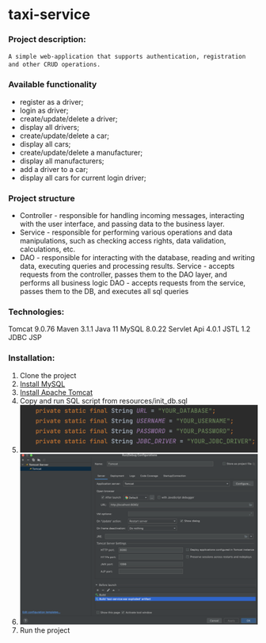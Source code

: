 # taxi-service
### Project description:
```
A simple web-application that supports authentication, registration and other CRUD operations.
```
### Available functionality
* register as a driver;
* login as driver;
* create/update/delete a driver;
* display all drivers;
* create/update/delete a car;
* display all cars;
* create/update/delete a manufacturer;
* display all manufacturers;
* add a driver to a car;
* display all cars for current login driver;

### Project structure

* Controller - responsible for handling incoming messages, interacting with the user interface, and passing data to the business layer.
* Service - responsible for performing various operations and data manipulations, such as checking access rights, data validation, calculations, etc.
* DAO - responsible for interacting with the database, reading and writing data, executing queries and processing results.
Service - accepts requests from the controller, passes them to the DAO layer, and performs all business logic
DAO - accepts requests from the service, passes them to the DB, and executes all sql queries

### Technologies:
Tomcat 9.0.76
Maven 3.1.1
Java 11
MySQL 8.0.22
Servlet Api 4.0.1
JSTL 1.2
JDBC
JSP

### Installation:
1. Clone the project
2. [Install MySQL](https://downloads.mysql.com/archives/installer/)
3. [Install Apache Tomcat](https://tomcat.apache.org/download-90.cgi)
4. Copy and run SQL script from resources/init_db.sql
5. ![Write your properties to ConnectionUtil class](https://github.com/vrnvv/taxi-service/blob/main/connection_util_screen.png)
6. ![Configure Apache Tomcat version: 9.0.76](https://github.com/vrnvv/taxi-service/blob/main/tomcat_screen.png)
7. Run the project
